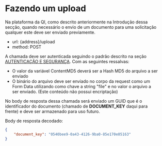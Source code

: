 # Fazendo um upload

Na plataforma da QI, como descrito anteriormente na Introdução dessa secção, quando necessário o envio de um documento para uma solicitação qualquer este deve ser enviado previamente.

- url: {address}/upload
- method: POST

A chamada deve ser autenticada seguindo o padrão descrito na seção [AUTENTICAÇÃO E SEGURANÇA](../README.md). Com as seguintes ressalvas:

- O valor da variável ContentMD5 deverá ser a Hash MD5 do arquivo a ser enviado
- O binário do arquivo deve ser enviado no corpo da request como um Form Data utilizando como chave a string "file" e no valor o arquivo a ser enviado. (Este conteúdo não possui encriptação)

No body de resposta dessa chamada será enviado um GUID que é o identificador do documento (chamado de **DOCUMENT_KEY** daqui para frente) e deve ser armazenado para uso futuro.

Body de resposta decodado:
```json
{
    "document_key": "0540bee9-0a43-4126-9ba0-85e170e05163"
}
```

